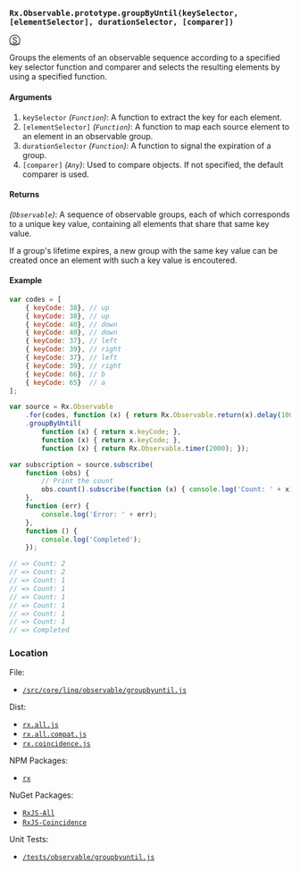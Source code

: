 ### `Rx.Observable.prototype.groupByUntil(keySelector, [elementSelector], durationSelector, [comparer])`
[&#x24C8;](https://github.com/Reactive-Extensions/RxJS/blob/master/src/core/linq/observable/groupbyuntil.js "View in source")

Groups the elements of an observable sequence according to a specified key selector function and comparer and selects the resulting elements by using a specified function.

#### Arguments
1. `keySelector` *(`Function`)*: A function to extract the key for each element.
2. `[elementSelector]` *(`Function`)*: A function to map each source element to an element in an observable group.
3. `durationSelector` *(`Function`)*: A function to signal the expiration of a group.
4. `[comparer]` *(`Any`)*: Used to compare objects. If not specified, the default comparer is used.

#### Returns
*(`Observable`)*: A sequence of observable groups, each of which corresponds to a unique key value, containing all elements that share that same key value.

If a group's lifetime expires, a new group with the same key value can be created once an element with such a key value is encoutered.

#### Example
```js
var codes = [
    { keyCode: 38}, // up
    { keyCode: 38}, // up
    { keyCode: 40}, // down
    { keyCode: 40}, // down
    { keyCode: 37}, // left
    { keyCode: 39}, // right
    { keyCode: 37}, // left
    { keyCode: 39}, // right
    { keyCode: 66}, // b
    { keyCode: 65}  // a
];

var source = Rx.Observable
    .for(codes, function (x) { return Rx.Observable.return(x).delay(1000); })
    .groupByUntil(
        function (x) { return x.keyCode; },
        function (x) { return x.keyCode; },
        function (x) { return Rx.Observable.timer(2000); });

var subscription = source.subscribe(
    function (obs) {
        // Print the count
        obs.count().subscribe(function (x) { console.log('Count: ' + x); });
    },
    function (err) {
        console.log('Error: ' + err);
    },
    function () {
        console.log('Completed');
    });

// => Count: 2
// => Count: 2
// => Count: 1
// => Count: 1
// => Count: 1
// => Count: 1
// => Count: 1
// => Count: 1
// => Completed
```

### Location

File:
- [`/src/core/linq/observable/groupbyuntil.js`](https://github.com/Reactive-Extensions/RxJS/blob/master/src/core/linq/observable/groupbyuntil.js)

Dist:
- [`rx.all.js`](https://github.com/Reactive-Extensions/RxJS/blob/master/dist/rx.all.js)
- [`rx.all.compat.js`](https://github.com/Reactive-Extensions/RxJS/blob/master/dist/rx.all.compat.js)
- [`rx.coincidence.js`](https://github.com/Reactive-Extensions/RxJS/blob/master/dist/rx.coincidence.js)

NPM Packages:
- [`rx`](https://www.npmjs.org/package/rx)

NuGet Packages:
- [`RxJS-All`](http://www.nuget.org/packages/RxJS-All/)
- [`RxJS-Coincidence`](http://www.nuget.org/packages/RxJS-Coincidence/)

Unit Tests:
- [`/tests/observable/groupbyuntil.js`](https://github.com/Reactive-Extensions/RxJS/blob/master/tests/observable/groupbyuntil.js)
